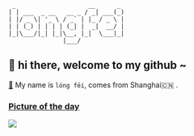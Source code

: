 ```
 _                    __      _ 
| | ___  _ __   __ _ / _| ___(_)
| |/ _ \| '_ \ / _` | |_ / _ \ |
| | (_) | | | | (_| |  _|  __/ |
|_|\___/|_| |_|\__, |_|  \___|_|
               |___/            
```

## 👋   hi there, welcome to my github ~ 

[👾](https://longfeis.me/) My name is `lóng fēi`, comes from Shanghai🇨🇳 . 


### [Picture of the day](https://en.wikipedia.org/wiki/Wikipedia:Picture_of_the_day)


![](https://upload.wikimedia.org/wikipedia/commons/thumb/b/bb/SL_Colombo_asv2020-01_img10_National_Museum.jpg/800px-SL_Colombo_asv2020-01_img10_National_Museum.jpg)